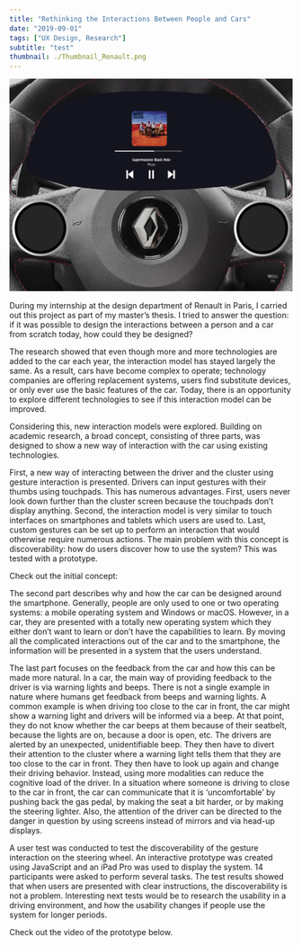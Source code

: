 ```yaml
---
title: "Rethinking the Interactions Between People and Cars"
date: "2019-09-01"
tags: ["UX Design, Research"]
subtitle: "test"
thumbnail: ./Thumbnail_Renault.png
---
```


![Renault](./thumbnail.png)

During my internship at the design department of Renault in Paris, I carried out this project as part of my master’s thesis. I tried to answer the question: if it was possible to design the interactions between a person and a car from scratch today, how could they be designed?

The research showed that even though more and more technologies are added to the car each year, the interaction model has stayed largely the same. As a result, cars have become complex to operate; technology companies are offering replacement systems, users find substitute devices, or only ever use the basic features of the car. Today, there is an opportunity to explore different technologies to see if this interaction model can be improved.

Considering this, new interaction models were explored. Building on academic research, a broad concept, consisting of three parts, was designed to show a new way of interaction with the car using existing technologies.

First, a new way of interacting between the driver and the cluster using gesture interaction is presented. Drivers can input gestures with their thumbs using touchpads. This has numerous advantages. First, users never look down further than the cluster screen because the touchpads don’t display anything. Second, the interaction model is very similar to touch interfaces on smartphones and tablets which users are used to. Last, custom gestures can be set up to perform an interaction that would otherwise require numerous actions.
The main problem with this concept is discoverability: how do users discover how to use the system? This was tested with a prototype.

Check out the initial concept:

The second part describes why and how the car can be designed around the smartphone. Generally, people are only used to one or two operating systems: a mobile operating system and Windows or macOS. However, in a car, they are presented with a totally new operating system which they either don’t want to learn or don’t have the capabilities to learn. By moving all the complicated interactions out of the car and to the smartphone, the information will be presented in a system that the users understand.

The last part focuses on the feedback from the car and how this can be made more natural. In a car, the main way of providing feedback to the driver is via warning lights and beeps. There is not a single example in nature where humans get feedback from beeps and warning lights. A common example is when driving too close to the car in front, the car might show a warning light and drivers will be informed via a beep. At that point, they do not know whether the car beeps at them because of their seatbelt, because the lights are on, because a door is open, etc. The drivers are alerted by an unexpected, unidentifiable beep. They then have to divert their attention to the cluster where a warning light tells them that they are too close to the car in front. They then have to look up again and change their driving behavior. Instead, using more modalities can reduce the cognitive load of the driver. In a situation where someone is driving to close to the car in front, the car can communicate that it is ‘uncomfortable’ by pushing back the gas pedal, by making the seat a bit harder, or by making the steering lighter. Also, the attention of the driver can be directed to the danger in question by using screens instead of mirrors and via head-up displays.

A user test was conducted to test the discoverability of the gesture interaction on the steering wheel. An interactive prototype was created using JavaScript and an iPad Pro was used to display the system. 14 participants were asked to perform several tasks.
The test results showed that when users are presented with clear instructions, the discoverability is not a problem.
Interesting next tests would be to research the usability in a driving environment, and how the usability changes if people use the system for longer periods.


Check out the video of the prototype below.